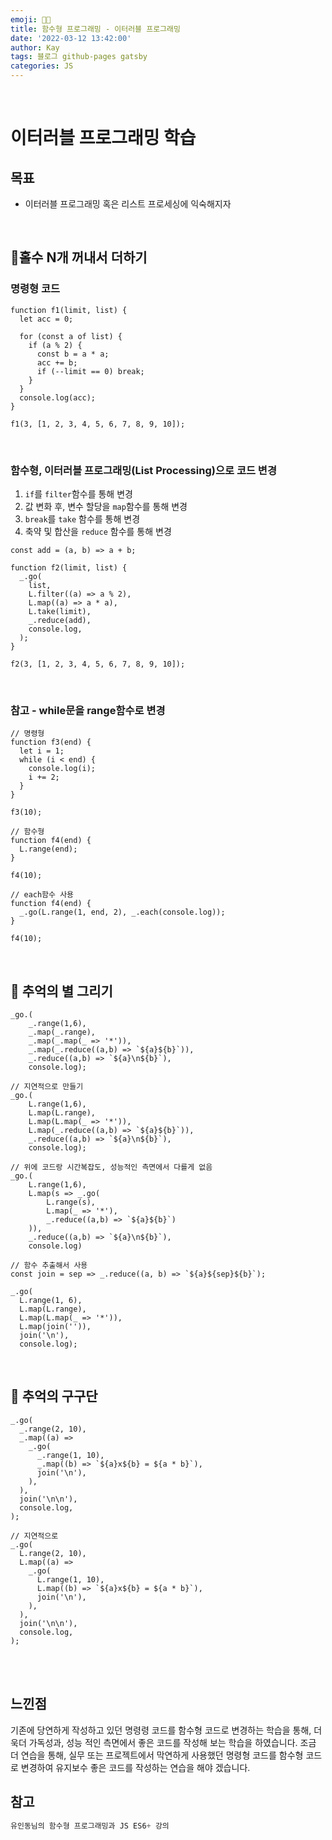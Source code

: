 ```yaml
---
emoji: 👨‍💻
title: 함수형 프로그래밍 - 이터러블 프로그래밍
date: '2022-03-12 13:42:00'
author: Kay
tags: 블로그 github-pages gatsby
categories: JS
---
```


<br>

# 이터러블 프로그래밍 학습

## 목표

- 이터러블 프로그래밍 혹은 리스트 프로세싱에 익숙해지자

<br>

## 🧐홀수 N개 꺼내서 더하기

### 명령형 코드

```tsx
function f1(limit, list) {
  let acc = 0;

  for (const a of list) {
    if (a % 2) {
      const b = a * a;
      acc += b;
      if (--limit == 0) break;
    }
  }
  console.log(acc);
}

f1(3, [1, 2, 3, 4, 5, 6, 7, 8, 9, 10]);
```

<br>

### 함수형, 이터러블 프로그래밍(List Processing)으로 코드 변경

1. `if`를 `filter`함수를 통해 변경
2. 값 변화 후, 변수 할당을 `map`함수를 통해 변경
3. `break`를 `take` 함수를 통해 변경
4. 축약 및 합산을 `reduce` 함수를 통해 변경

```tsx
const add = (a, b) => a + b;

function f2(limit, list) {
  _.go(
    list,
    L.filter((a) => a % 2),
    L.map((a) => a * a),
    L.take(limit),
    _.reduce(add),
    console.log,
  );
}

f2(3, [1, 2, 3, 4, 5, 6, 7, 8, 9, 10]);
```

<br>

### 참고 - while문을 range함수로 변경

```tsx
// 명령형
function f3(end) {
  let i = 1;
  while (i < end) {
    console.log(i);
    i += 2;
  }
}

f3(10);

// 함수형
function f4(end) {
  L.range(end);
}

f4(10);

// each함수 사용
function f4(end) {
  _.go(L.range(1, end, 2), _.each(console.log));
}

f4(10);
```

<br>

## 🧐 추억의 별 그리기

```tsx
_go.(
	_.range(1,6),
	_.map(_.range),
	_.map(_.map(_ => '*')),
	_.map(_.reduce((a,b) => `${a}${b}`)),
	_.reduce((a,b) => `${a}\n${b}`),
	console.log);

// 지연적으로 만들기
_go.(
	L.range(1,6),
	L.map(L.range),
	L.map(L.map(_ => '*')),
	L.map(_.reduce((a,b) => `${a}${b}`)),
	_.reduce((a,b) => `${a}\n${b}`),
	console.log);

// 위에 코드랑 시간복잡도, 성능적인 측면에서 다를게 없음
_go.(
	L.range(1,6),
	L.map(s => _.go(
		L.range(s),
		L.map(_ => '*'),
		_.reduce((a,b) => `${a}${b}`)
	)),
	_.reduce((a,b) => `${a}\n${b}`),
	console.log)

// 함수 추출해서 사용
const join = sep => _.reduce((a, b) => `${a}${sep}${b}`);

_.go(
  L.range(1, 6),
  L.map(L.range),
  L.map(L.map(_ => '*')),
  L.map(join('')),
  join('\n'),
  console.log);
```

<br>

## 🧐 추억의 구구단

```tsx
_.go(
  _.range(2, 10),
  _.map((a) =>
    _.go(
      _.range(1, 10),
      _.map((b) => `${a}x${b} = ${a * b}`),
      join('\n'),
    ),
  ),
  join('\n\n'),
  console.log,
);

// 지연적으로
_.go(
  L.range(2, 10),
  L.map((a) =>
    _.go(
      L.range(1, 10),
      L.map((b) => `${a}x${b} = ${a * b}`),
      join('\n'),
    ),
  ),
  join('\n\n'),
  console.log,
);
```

<br>
<br>

## 느낀점

기존에 당연하게 작성하고 있던 명령령 코드를 함수형 코드로 변경하는 학습을 통해, 더욱더 가독성과, 성능 적인 측면에서 좋은 코드를 작성해 보는 학습을 하였습니다.
조금 더 연습을 통해, 실무 또는 프로젝트에서 막연하게 사용했던 명령형 코드를 함수형 코드로 변경하여 유지보수 좋은 코드를 작성하는 연습을 해야 겠습니다.
<br>

## 참고

```js
유인동님의 함수형 프로그래밍과 JS ES6+ 강의

```

```toc

```
